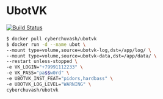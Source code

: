 # UbotVK
[![Build Status](https://travis-ci.org/cyber-chuvash/ubotvk.svg?branch=master)](https://travis-ci.org/cyber-chuvash/ubotvk)

``` bash
$ docker pull cyberchuvash/ubotvk
$ docker run -d --name ubot \
--mount type=volume,source=ubotvk-log,dst=/app/log/ \
--mount type=volume,source=ubotvk-data,dst=/app/data/ \
--restart unless-stopped \
-e VK_LOGIN="+79991112233" \
-e VK_PASS="pa$$w0rd" \
-e UBOTVK_INST_FEAT="pidors,hardbass" \
-e UBOTVK_LOG_LEVEL="WARNING" \
cyberchuvash/ubotvk
```
